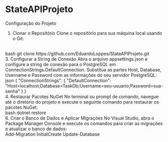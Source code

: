 # StateAPIProjeto
Configuração do Projeto

1. Clonar o Repositório
Clone o repositório para sua máquina local usando o Git:
<br/>
bash
git clone https://github.com/EduardoLoppes/StateAPIProjeto.git
<br/>
3. Configurar a String de Conexão
Abra o arquivo appsettings.json e configure a string de conexão para o PostgreSQL em ConnectionStrings.DefaultConnection. Substitua as partes Host, Database, Username e Password com as informações do seu servidor PostgreSQL:
<br/>
json
{
  "ConnectionStrings": {
    "DefaultConnection": "Host=localhost;Database=TaskDb;Username=seu-usuario;Password=sua-senha"
  }
}
<br/>
4. Restaurar Pacotes NuGet
No terminal ou prompt de comando, navegue até o diretório do projeto e execute o seguinte comando para restaurar os pacotes NuGet:
<br/>
bash
dotnet restore
<br/>
6. Criar o Banco de Dados e Aplicar Migrações
No Visual Studio, abra o Package Manager Console e execute os comandos para criar as migrações e atualizar o banco de dados:
<br/>
Add-Migration InitialCreate
Update-Database
